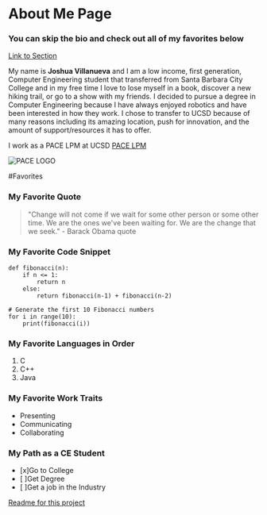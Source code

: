 # About Me Page

### You can skip the bio and check out all of my favorites below

[Link to Section](#Favorites)

My name is **Joshua Villanueva** and I am a low income, first generation, Computer Engineering student that transferred from Santa Barbara City College and in my free time I love to lose myself in a book, discover a new hiking trail, or go to a show with my friends. I decided to pursue a degree in Computer Engineering because I have always enjoyed robotics and have been interested in how they work. I chose to transfer to UCSD because of many reasons including its amazing location, push for innovation, and the amount of support/resources it has to offer.


I work as a PACE LPM at UCSD [PACE LPM](https://csepace.ucsd.edu/)

![PACE LOGO](/Users/joshuavillanueva/Documents/VSCode/CSE110-Workspace/Logo-banner.png)

#Favorites

### My Favorite Quote
> "Change will not come if we wait for some other person or some other time. We are the ones we've been waiting for. We are the change that we seek." - Barack Obama quote


### My Favorite Code Snippet
```
def fibonacci(n):
    if n <= 1:
        return n
    else:
        return fibonacci(n-1) + fibonacci(n-2)

# Generate the first 10 Fibonacci numbers
for i in range(10):
    print(fibonacci(i))

```

### My Favorite Languages in Order
1. C
2. C++
3. Java

### My Favorite Work Traits
- Presenting
- Communicating
- Collaborating

### My Path as a CE Student
- [x]Go to College
- [ ]Get Degree
- [ ]Get a job in the Industry

[Readme for this project](README.md)

